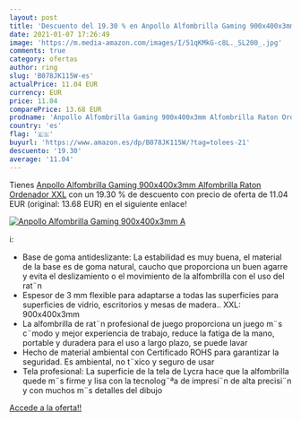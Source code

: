 ```yaml
---
layout: post
title: 'Descuento del 19.30 % en Anpollo Alfombrilla Gaming 900x400x3mm A'
date: 2021-01-07 17:26:49
image: 'https://m.media-amazon.com/images/I/51qKMkG-c8L._SL200_.jpg'
comments: true
category: ofertas
author: ring
slug: 'B078JK115W-es'
actualPrice: 11.04 EUR
currency: EUR
price: 11.04
comparePrice: 13.68 EUR
prodname: 'Anpollo Alfombrilla Gaming 900x400x3mm Alfombrilla Raton Ordenador XXL'
country: 'es'
flag: '🇪🇸'
buyurl: 'https://www.amazon.es/dp/B078JK115W/?tag=tolees-21'
descuento: '19.30'
average: '11.04'
---
```


Tienes [Anpollo Alfombrilla Gaming 900x400x3mm Alfombrilla Raton Ordenador XXL](https://www.amazon.es/dp/B078JK115W/?tag=tolees-21) con un 19.30 % de descuento con precio de oferta de 11.04 EUR (original: 13.68 EUR) en el siguiente enlace!

[![Anpollo Alfombrilla Gaming 900x400x3mm A](https://m.media-amazon.com/images/I/51qKMkG-c8L._SL200_.jpg)](https://www.amazon.es/dp/B078JK115W/?tag=tolees-21)

ℹ️:

- Base de goma antideslizante: La estabilidad es muy buena, el material de la base es de goma natural, caucho que proporciona un buen agarre y evita el deslizamiento o el movimiento de la alfombrilla con el uso del rat¨n
- Espesor de 3 mm flexible para adaptarse a todas las superficies para superficies de vidrio, escritorios y mesas de madera.. XXL: 900x400x3mm
- La alfombrilla de rat¨n profesional de juego proporciona un juego m¨s c¨modo y mejor experiencia de trabajo, reduce la fatiga de la mano, portable y duradera para el uso a largo plazo, se puede lavar
- Hecho de material ambiental con Certificado ROHS para garantizar la seguridad. Es ambiental, no t¨xico y seguro de usar
- Tela profesional: La superficie de la tela de Lycra hace que la alfombrilla quede m¨s firme y lisa con la tecnolog¨ªa de impresi¨n de alta precisi¨n y con muchos m¨s detalles del dibujo

[Accede a la oferta!!](https://www.amazon.es/dp/B078JK115W/?tag=tolees-21)
